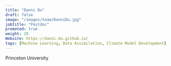 ```yaml
---
title: "Danni Du"
draft: false
image: "/images/team/DanniDu.jpg"
jobtitle: "Postdoc"
promoted: true
weight: 20
Website: https://danni-du.github.io/
tags: [Machine Learning, Data Assimilation, Climate Model Development]
---
```



Princeton University

